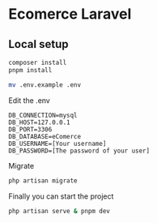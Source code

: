 # Ecomerce Laravel
## Local setup
``` bash
composer install
pnpm install

mv .env.example .env
```
Edit the .env
``` dosini
DB_CONNECTION=mysql
DB_HOST=127.0.0.1
DB_PORT=3306
DB_DATABASE=eComerce
DB_USERNAME=[Your username]
DB_PASSWORD=[The password of your user]
```
Migrate
``` bash
php artisan migrate
```
Finally you can start the project
``` bash
php artisan serve & pnpm dev
```
